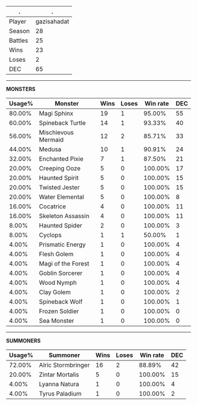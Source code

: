.|.
|-|-
Player|gazisahadat
Season|28
Battles|25
Wins|23
Loses|2
DEC|65

---
**MONSTERS**

Usage%|Monster|Wins|Loses|Win rate|DEC|
-|-|-|-|-|-|
80.00%|Magi Sphinx|19|1|95.00%|55|
60.00%|Spineback Turtle|14|1|93.33%|40|
56.00%|Mischievous Mermaid|12|2|85.71%|33|
44.00%|Medusa|10|1|90.91%|24|
32.00%|Enchanted Pixie|7|1|87.50%|21|
20.00%|Creeping Ooze|5|0|100.00%|17|
20.00%|Haunted Spirit|5|0|100.00%|15|
20.00%|Twisted Jester|5|0|100.00%|15|
20.00%|Water Elemental|5|0|100.00%|8|
16.00%|Cocatrice|4|0|100.00%|11|
16.00%|Skeleton Assassin|4|0|100.00%|11|
8.00%|Haunted Spider|2|0|100.00%|3|
8.00%|Cyclops|1|1|50.00%|1|
4.00%|Prismatic Energy|1|0|100.00%|4|
4.00%|Flesh Golem|1|0|100.00%|4|
4.00%|Magi of the Forest|1|0|100.00%|4|
4.00%|Goblin Sorcerer|1|0|100.00%|4|
4.00%|Wood Nymph|1|0|100.00%|4|
4.00%|Clay Golem|1|0|100.00%|2|
4.00%|Spineback Wolf|1|0|100.00%|1|
4.00%|Frozen Soldier|1|0|100.00%|0|
4.00%|Sea Monster|1|0|100.00%|0|

---
**SUMMONERS**

Usage%|Summoner|Wins|Loses|Win rate|DEC|
-|-|-|-|-|-|
72.00%|Alric Stormbringer|16|2|88.89%|42|
20.00%|Zintar Mortalis|5|0|100.00%|15|
4.00%|Lyanna Natura|1|0|100.00%|4|
4.00%|Tyrus Paladium|1|0|100.00%|2|
